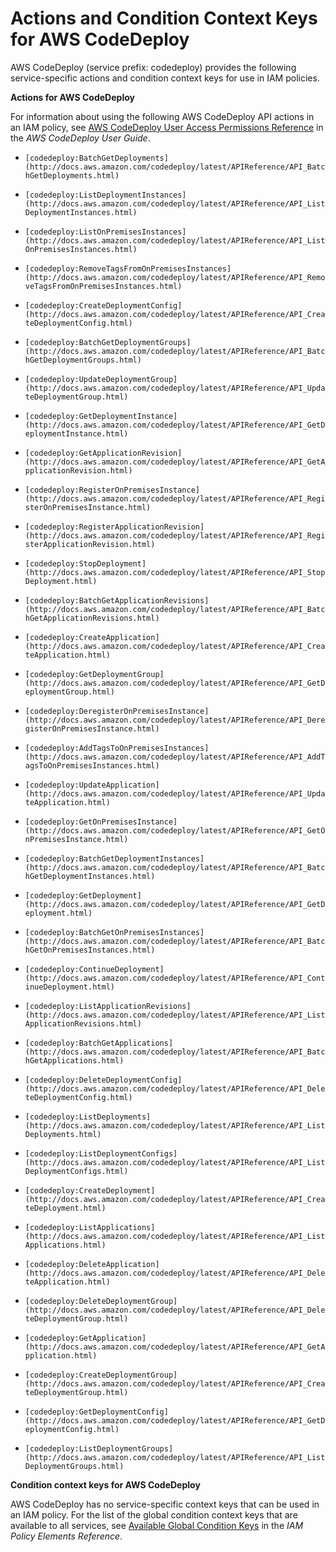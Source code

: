 # Actions and Condition Context Keys for AWS CodeDeploy<a name="list_codedeploy"></a>

AWS CodeDeploy \(service prefix: codedeploy\) provides the following service\-specific actions and condition context keys for use in IAM policies\.

**Actions for AWS CodeDeploy**

For information about using the following AWS CodeDeploy API actions in an IAM policy, see [AWS CodeDeploy User Access Permissions Reference](http://docs.aws.amazon.com/codedeploy/latest/userguide/access-permissions.html) in the *AWS CodeDeploy User Guide*\.

+ `[codedeploy:BatchGetDeployments](http://docs.aws.amazon.com/codedeploy/latest/APIReference/API_BatchGetDeployments.html)`

+ `[codedeploy:ListDeploymentInstances](http://docs.aws.amazon.com/codedeploy/latest/APIReference/API_ListDeploymentInstances.html)`

+ `[codedeploy:ListOnPremisesInstances](http://docs.aws.amazon.com/codedeploy/latest/APIReference/API_ListOnPremisesInstances.html)`

+ `[codedeploy:RemoveTagsFromOnPremisesInstances](http://docs.aws.amazon.com/codedeploy/latest/APIReference/API_RemoveTagsFromOnPremisesInstances.html)`

+ `[codedeploy:CreateDeploymentConfig](http://docs.aws.amazon.com/codedeploy/latest/APIReference/API_CreateDeploymentConfig.html)`

+ `[codedeploy:BatchGetDeploymentGroups](http://docs.aws.amazon.com/codedeploy/latest/APIReference/API_BatchGetDeploymentGroups.html)`

+ `[codedeploy:UpdateDeploymentGroup](http://docs.aws.amazon.com/codedeploy/latest/APIReference/API_UpdateDeploymentGroup.html)`

+ `[codedeploy:GetDeploymentInstance](http://docs.aws.amazon.com/codedeploy/latest/APIReference/API_GetDeploymentInstance.html)`

+ `[codedeploy:GetApplicationRevision](http://docs.aws.amazon.com/codedeploy/latest/APIReference/API_GetApplicationRevision.html)`

+ `[codedeploy:RegisterOnPremisesInstance](http://docs.aws.amazon.com/codedeploy/latest/APIReference/API_RegisterOnPremisesInstance.html)`

+ `[codedeploy:RegisterApplicationRevision](http://docs.aws.amazon.com/codedeploy/latest/APIReference/API_RegisterApplicationRevision.html)`

+ `[codedeploy:StopDeployment](http://docs.aws.amazon.com/codedeploy/latest/APIReference/API_StopDeployment.html)`

+ `[codedeploy:BatchGetApplicationRevisions](http://docs.aws.amazon.com/codedeploy/latest/APIReference/API_BatchGetApplicationRevisions.html)`

+ `[codedeploy:CreateApplication](http://docs.aws.amazon.com/codedeploy/latest/APIReference/API_CreateApplication.html)`

+ `[codedeploy:GetDeploymentGroup](http://docs.aws.amazon.com/codedeploy/latest/APIReference/API_GetDeploymentGroup.html)`

+ `[codedeploy:DeregisterOnPremisesInstance](http://docs.aws.amazon.com/codedeploy/latest/APIReference/API_DeregisterOnPremisesInstance.html)`

+ `[codedeploy:AddTagsToOnPremisesInstances](http://docs.aws.amazon.com/codedeploy/latest/APIReference/API_AddTagsToOnPremisesInstances.html)`

+ `[codedeploy:UpdateApplication](http://docs.aws.amazon.com/codedeploy/latest/APIReference/API_UpdateApplication.html)`

+ `[codedeploy:GetOnPremisesInstance](http://docs.aws.amazon.com/codedeploy/latest/APIReference/API_GetOnPremisesInstance.html)`

+ `[codedeploy:BatchGetDeploymentInstances](http://docs.aws.amazon.com/codedeploy/latest/APIReference/API_BatchGetDeploymentInstances.html)`

+ `[codedeploy:GetDeployment](http://docs.aws.amazon.com/codedeploy/latest/APIReference/API_GetDeployment.html)`

+ `[codedeploy:BatchGetOnPremisesInstances](http://docs.aws.amazon.com/codedeploy/latest/APIReference/API_BatchGetOnPremisesInstances.html)`

+ `[codedeploy:ContinueDeployment](http://docs.aws.amazon.com/codedeploy/latest/APIReference/API_ContinueDeployment.html)`

+ `[codedeploy:ListApplicationRevisions](http://docs.aws.amazon.com/codedeploy/latest/APIReference/API_ListApplicationRevisions.html)`

+ `[codedeploy:BatchGetApplications](http://docs.aws.amazon.com/codedeploy/latest/APIReference/API_BatchGetApplications.html)`

+ `[codedeploy:DeleteDeploymentConfig](http://docs.aws.amazon.com/codedeploy/latest/APIReference/API_DeleteDeploymentConfig.html)`

+ `[codedeploy:ListDeployments](http://docs.aws.amazon.com/codedeploy/latest/APIReference/API_ListDeployments.html)`

+ `[codedeploy:ListDeploymentConfigs](http://docs.aws.amazon.com/codedeploy/latest/APIReference/API_ListDeploymentConfigs.html)`

+ `[codedeploy:CreateDeployment](http://docs.aws.amazon.com/codedeploy/latest/APIReference/API_CreateDeployment.html)`

+ `[codedeploy:ListApplications](http://docs.aws.amazon.com/codedeploy/latest/APIReference/API_ListApplications.html)`

+ `[codedeploy:DeleteApplication](http://docs.aws.amazon.com/codedeploy/latest/APIReference/API_DeleteApplication.html)`

+ `[codedeploy:DeleteDeploymentGroup](http://docs.aws.amazon.com/codedeploy/latest/APIReference/API_DeleteDeploymentGroup.html)`

+ `[codedeploy:GetApplication](http://docs.aws.amazon.com/codedeploy/latest/APIReference/API_GetApplication.html)`

+ `[codedeploy:CreateDeploymentGroup](http://docs.aws.amazon.com/codedeploy/latest/APIReference/API_CreateDeploymentGroup.html)`

+ `[codedeploy:GetDeploymentConfig](http://docs.aws.amazon.com/codedeploy/latest/APIReference/API_GetDeploymentConfig.html)`

+ `[codedeploy:ListDeploymentGroups](http://docs.aws.amazon.com/codedeploy/latest/APIReference/API_ListDeploymentGroups.html)`

**Condition context keys for AWS CodeDeploy**

AWS CodeDeploy has no service\-specific context keys that can be used in an IAM policy\. For the list of the global condition context keys that are available to all services, see [Available Global Condition Keys](reference_policies_condition-keys.md#AvailableKeys) in the *IAM Policy Elements Reference*\.